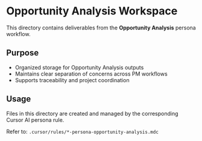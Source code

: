 # Opportunity Analysis Workspace

This directory contains deliverables from the **Opportunity Analysis** persona workflow.

## Purpose
- Organized storage for Opportunity Analysis outputs
- Maintains clear separation of concerns across PM workflows  
- Supports traceability and project coordination

## Usage
Files in this directory are created and managed by the corresponding Cursor AI persona rule.

Refer to: `.cursor/rules/*-persona-opportunity-analysis.mdc`
